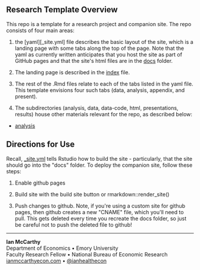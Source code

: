 
## Research Template Overview

This repo is a template for a research project and companion site. The repo consists of four main areas:

1. the [yaml][_site.yml] file describes the basic layout of the site, which is a landing page with some tabs along the top of the page. Note that the yaml as currently written anticipates that you host the site as part of GitHub pages and that the site's html files are in the [docs](/docs) folder.

2. The landing page is described in the [index](index.Rmd) file.

3. The rest of the .Rmd files relate to each of the tabs listed in the yaml file. This template envisions four such tabs (data, analysis, appendix, and present). 

4. The subdirectories (analysis, data, data-code, html, presentations, results) house other materials relevant for the repo, as described below:

  - [analysis](/analysis) 
  
  
## Directions for Use

Recall, [_site.yml](_site.yml) tells Rstudio how to build the site - particularly, that the site should go into the "docs" folder. To deploy the companion site, follow these steps:

1. Enable github pages

2. Build site with the build site button or rmarkdown::render_site()

3. Push changes to github. Note, if you're using a custom site for github pages, then github creates a new "CNAME" file, which you'll need to pull. This gets deleted every time you recreate the docs folder, so just be careful not to push the deleted file to github!


--------------------------------------------------------------------------------

**Ian McCarthy**  
Department of Economics • Emory University<br>
Faculty Research Fellow • National Bureau of Economic Research<br>
[ianmccarthyecon.com](https://www.ianmccarthyecon.com) • [\@ianhealthecon](https://twitter.com/ianhealthecon)
